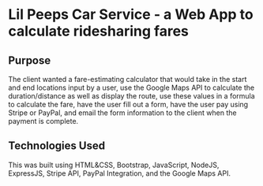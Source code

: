 # Lil Peeps Car Service - a Web App to calculate ridesharing fares

## Purpose
The client wanted a fare-estimating calculator that would take in the start and end locations input by a user, use the Google Maps API to calculate the duration/distance as well as display the route, use these values in a formula to calculate the fare, have the user fill out a form, have the user pay using Stripe or PayPal, and email the form information to the client when the payment is complete.

## Technologies Used
This was built using HTML&CSS, Bootstrap, JavaScript, NodeJS, ExpressJS, Stripe API, PayPal Integration, and the Google Maps API.
